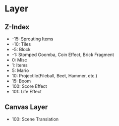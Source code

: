 # Layer

## Z-Index

* -15: Sprouting Items
* -10: Tiles
* -5: Block
* -1: Stomped Goomba, Coin Effect, Brick Fragment
* 0: Misc
* 1: Items
* 5: Mario
* 10: Projectile(Fileball, Beet, Hammer, etc.)
* 15: Boom
* 100: Score Effect
* 101: Life Effect

## Canvas Layer

* 100: Scene Translation
